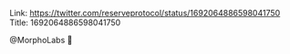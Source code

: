 Link:  https://twitter.com/reserveprotocol/status/1692064886598041750
Title: 1692064886598041750

@MorphoLabs 🤝
